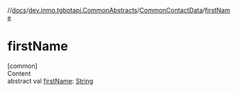 //[docs](../../../index.md)/[dev.inmo.tgbotapi.CommonAbstracts](../index.md)/[CommonContactData](index.md)/[firstName](first-name.md)



# firstName  
[common]  
Content  
abstract val [firstName](first-name.md): [String](https://kotlinlang.org/api/latest/jvm/stdlib/kotlin/-string/index.html)  



